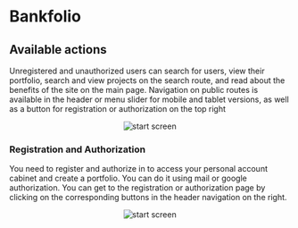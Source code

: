 # Bankfolio

## Available actions

Unregistered and unauthorized users can search for users, view their portfolio,
search and view projects on the search route, and read about the benefits of the
site on the main page. Navigation on public routes is available in the header or
menu slider for mobile and tablet versions, as well as a button for registration
or authorization on the top right

<div align="center">
<image src="/src/images/readme/start.jpg" alt="start screen" align='center'>
</div>

### Registration and Authorization

You need to register and authorize in to access your personal account cabinet
and create a portfolio. You can do it using mail or google authorization. You
can get to the registration or authorization page by clicking on the
corresponding buttons in the header navigation on the right.

<div align="center">
<image src="/src/images/readme/authorization.jpg" alt="start screen" align='center'>
</div>

